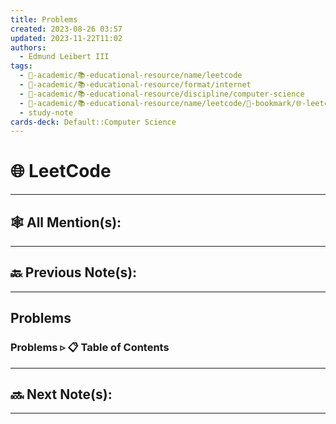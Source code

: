```yaml
---
title: Problems
created: 2023-08-26 03:57
updated: 2023-11-22T11:02
authors:
  - Edmund Leibert III
tags:
  - 🔴-academic/📚-educational-resource/name/leetcode
  - 🔴-academic/📚-educational-resource/format/internet
  - 🔴-academic/📚-educational-resource/discipline/computer-science
  - 🔴-academic/📚-educational-resource/name/leetcode/🔖-bookmark/🌐-leetcode/problems/problems-▹-📋-table-of-contents
  - study-note
cards-deck: Default::Computer Science
---
```


#  🌐 LeetCode

---

## 🕸️ All Mention(s): 

---

## 🔙 Previous Note(s):

---

##  Problems

### Problems  ▹ 📋 Table of Contents

---

## 🔜 Next Note(s):

---



